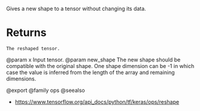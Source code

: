 Gives a new shape to a tensor without changing its data.

# Returns
    The reshaped tensor.

@param x Input tensor.
@param new_shape The new shape should be compatible with the original shape.
    One shape dimension can be -1 in which case the value is
    inferred from the length of the array and remaining dimensions.

@export
@family ops
@seealso
+ <https://www.tensorflow.org/api_docs/python/tf/keras/ops/reshape>
